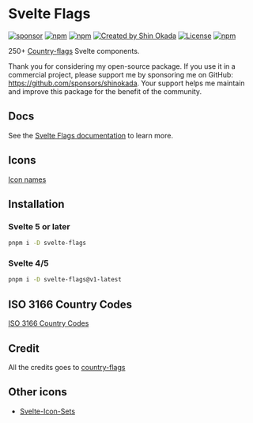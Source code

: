 # Svelte Flags

<div class="flex gap-2 my-8">
<a href="https://github.com/sponsors/shinokada" target="_blank"><img src="https://img.shields.io/static/v1?label=Sponsor&message=%E2%9D%A4&logo=GitHub&color=%23fe8e86" alt="sponsor"></a>
<a href="https://www.npmjs.com/package/svelte-flags" rel="nofollow" target="_blank"><img src="https://img.shields.io/npm/v/svelte-flags" alt="npm"></a>
<a href="https://www.npmjs.com/package/svelte-flags" rel="nofollow" target="_blank"><img src="https://img.shields.io/npm/v/svelte-flags/v1-latest" alt="npm"></a>
<a href="https://twitter.com/shinokada" rel="nofollow" target="_blank"><img src="https://img.shields.io/badge/created%20by-@shinokada-4BBAAB.svg" alt="Created by Shin Okada"></a>
<a href="https://opensource.org/licenses/MIT" rel="nofollow" target="_blank"><img src="https://img.shields.io/github/license/shinokada/svelte-flags" alt="License"></a>
<a href="https://www.npmjs.com/package/svelte-flags" rel="nofollow" target="_blank"><img src="https://img.shields.io/npm/dw/svelte-flags.svg" alt="npm"></a>
</div>

250+ [Country-flags](https://github.com/hampusborgos/country-flags) Svelte components.

Thank you for considering my open-source package. If you use it in a commercial project, please support me by sponsoring me on GitHub: https://github.com/sponsors/shinokada. Your support helps me maintain and improve this package for the benefit of the community.

## Docs

See the [Svelte Flags documentation](https://svelte-flags.codewithshin.com/) to learn more.

## Icons

[Icon names](https://svelte-flags.codewithshin.com/icons)

## Installation
### Svelte 5 or later

```sh
pnpm i -D svelte-flags
```

### Svelte 4/5

```sh
pnpm i -D svelte-flags@v1-latest
```

## ISO 3166 Country Codes

[ISO 3166 Country Codes](https://github.com/shinokada/svelte-flags/blob/main/iso-3166-country-codes.md)

## Credit

All the credits goes to [country-flags](https://github.com/hampusborgos/country-flags)

## Other icons

- [Svelte-Icon-Sets](https://svelte-svg-icons.codewithshin.com/)